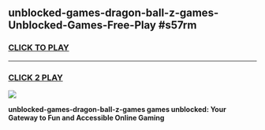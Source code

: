 
## unblocked-games-dragon-ball-z-games-Unblocked-Games-Free-Play #s57rm
<h3>
<a href="https://us.freeplayer.one?title=unblocked-games-dragon-ball-z-games&ref=9M">CLICK TO PLAY</a></h3>
<hr>

<h3>
<a href="https://us.freeplayer.one?title=unblocked-games-dragon-ball-z-games&ref=9M">CLICK 2 PLAY</a>
  
</h3>

<a href="https://us.freeplayer.one?title=unblocked-games-dragon-ball-z-games&ref=9M"><img src="https://clearcache.store/games.png"></a>


**unblocked-games-dragon-ball-z-games games unblocked: Your Gateway to Fun and Accessible Online Gaming**
